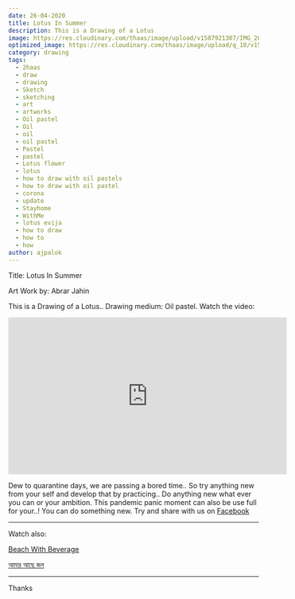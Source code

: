 ```yaml
---
date: 26-04-2020
title: Lotus In Summer
description: This is a Drawing of a Lotus
image: https://res.cloudinary.com/thaas/image/upload/v1587921307/IMG_20200426_151607_630_vvrkdk.jpg
optimized_image: https://res.cloudinary.com/thaas/image/upload/q_10/v1587921307/IMG_20200426_151607_630_vvrkdk.jpg
category: drawing
tags:
  - 2haas
  - draw
  - drawing
  - Sketch
  - sketching
  - art
  - artworks
  - Oil pastel
  - Oil
  - oil
  - oil pastel
  - Pastel
  - pastel
  - Lotus flower
  - lotus
  - how to draw with oil pastels
  - how to draw with oil pastel
  - corona
  - update
  - Stayhome
  - WithMe
  - lotus evija
  - how to draw
  - how to
  - how
author: ajpalok
---
```


Title: Lotus In Summer
  
Art Work by: Abrar Jahin 
  
This is a Drawing of a Lotus.. Drawing medium: Oil pastel. Watch the video:
<iframe width="560" height="315" src="https://www.youtube-nocookie.com/embed/rXXKo9PcKpQ" frameborder="0" allow="accelerometer; autoplay; encrypted-media; gyroscope; picture-in-picture" allowfullscreen></iframe>

Dew to quarantine days, we are passing a bored time.. So try anything new from your self and develop that by practicing..
Do anything new what ever you can or your ambition. This pandemic panic moment can also be use full for your..! You can do something new. Try and share with us on <a href="https://www.facebook.com/2haas">Facebook</a>

- - -

Watch also:

[Beach With Beverage](https://youtu.be/8MH68Znm_ro)  

[আমার আছে জল](https://youtu.be/aPH-It6tL0I)  

- - -
Thanks
